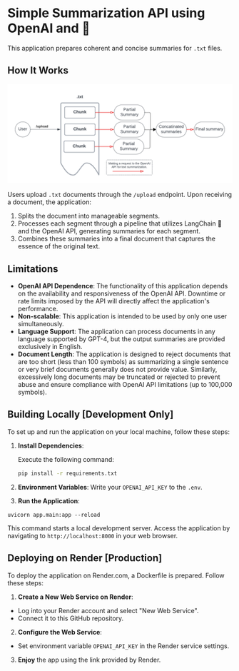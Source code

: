 # Simple Summarization API using OpenAI and 🦜

This application prepares coherent and concise summaries for `.txt` files.

## How It Works

![system](media/how-it-works.png)



Users upload `.txt` documents through the `/upload` endpoint. Upon receiving a document, the application:

1. Splits the document into manageable segments.
2. Processes each segment through a pipeline that utilizes LangChain 🦜 and the OpenAI API, generating summaries for each segment.
3. Combines these summaries into a final document that captures the essence of the original text.

## Limitations

- **OpenAI API Dependence**: The functionality of this application depends on the availability and responsiveness of the OpenAI API. Downtime or rate limits imposed by the API will directly affect the application's performance.
- **Non-scalable**: This application is intended to be used by only one user simultaneously.
- **Language Support**: The application can process documents in any language supported by GPT-4, but the output summaries are provided exclusively in English.
- **Document Length**: The application is designed to reject documents that are too short (less than 100 symbols) as summarizing a single sentence or very brief documents generally does not provide value. Similarly, excessively long documents may be truncated or rejected to prevent abuse and ensure compliance with OpenAI API limitations (up to 100,000 symbols).

## Building Locally [Development Only]

To set up and run the application on your local machine, follow these steps:

1. **Install Dependencies**:

   Execute the following command:

   ```bash
   pip install -r requirements.txt
   ```


2. **Environment Variables**:
Write your `OPENAI_API_KEY` to the `.env`.

1. **Run the Application**:

```
uvicorn app.main:app --reload
```

This command starts a local development server. Access the application by navigating to `http://localhost:8000` in your web browser.

## Deploying on Render [Production] 

To deploy the application on Render.com, a Dockerfile is prepared. Follow these steps:

1. **Create a New Web Service on Render**:
- Log into your Render account and select "New Web Service".
- Connect it to this GitHub repository.
2. **Configure the Web Service**:
- Set environment variable `OPENAI_API_KEY` in the Render service settings.
3. **Enjoy**  the app using the link provided by Render.